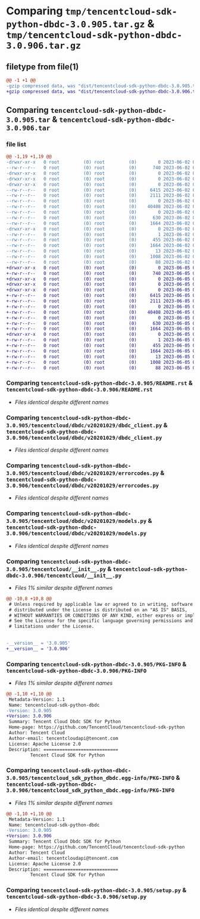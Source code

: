 # Comparing `tmp/tencentcloud-sdk-python-dbdc-3.0.905.tar.gz` & `tmp/tencentcloud-sdk-python-dbdc-3.0.906.tar.gz`

## filetype from file(1)

```diff
@@ -1 +1 @@
-gzip compressed data, was "dist/tencentcloud-sdk-python-dbdc-3.0.905.tar", last modified: Fri Jun  2 00:26:39 2023, max compression
+gzip compressed data, was "dist/tencentcloud-sdk-python-dbdc-3.0.906.tar", last modified: Mon Jun  5 00:32:45 2023, max compression
```

## Comparing `tencentcloud-sdk-python-dbdc-3.0.905.tar` & `tencentcloud-sdk-python-dbdc-3.0.906.tar`

### file list

```diff
@@ -1,19 +1,19 @@
-drwxr-xr-x   0 root         (0) root         (0)        0 2023-06-02 00:26:39.000000 tencentcloud-sdk-python-dbdc-3.0.905/
--rw-r--r--   0 root         (0) root         (0)      740 2023-06-02 00:26:39.000000 tencentcloud-sdk-python-dbdc-3.0.905/README.rst
-drwxr-xr-x   0 root         (0) root         (0)        0 2023-06-02 00:26:39.000000 tencentcloud-sdk-python-dbdc-3.0.905/tencentcloud/
-drwxr-xr-x   0 root         (0) root         (0)        0 2023-06-02 00:26:39.000000 tencentcloud-sdk-python-dbdc-3.0.905/tencentcloud/dbdc/
-drwxr-xr-x   0 root         (0) root         (0)        0 2023-06-02 00:26:39.000000 tencentcloud-sdk-python-dbdc-3.0.905/tencentcloud/dbdc/v20201029/
--rw-r--r--   0 root         (0) root         (0)     6415 2023-06-02 00:26:39.000000 tencentcloud-sdk-python-dbdc-3.0.905/tencentcloud/dbdc/v20201029/dbdc_client.py
--rw-r--r--   0 root         (0) root         (0)     2111 2023-06-02 00:26:39.000000 tencentcloud-sdk-python-dbdc-3.0.905/tencentcloud/dbdc/v20201029/errorcodes.py
--rw-r--r--   0 root         (0) root         (0)        0 2023-06-02 00:26:39.000000 tencentcloud-sdk-python-dbdc-3.0.905/tencentcloud/dbdc/v20201029/__init__.py
--rw-r--r--   0 root         (0) root         (0)    40408 2023-06-02 00:26:39.000000 tencentcloud-sdk-python-dbdc-3.0.905/tencentcloud/dbdc/v20201029/models.py
--rw-r--r--   0 root         (0) root         (0)        0 2023-06-02 00:26:39.000000 tencentcloud-sdk-python-dbdc-3.0.905/tencentcloud/dbdc/__init__.py
--rw-r--r--   0 root         (0) root         (0)      630 2023-06-02 00:26:39.000000 tencentcloud-sdk-python-dbdc-3.0.905/tencentcloud/__init__.py
--rw-r--r--   0 root         (0) root         (0)     1664 2023-06-02 00:26:39.000000 tencentcloud-sdk-python-dbdc-3.0.905/PKG-INFO
-drwxr-xr-x   0 root         (0) root         (0)        0 2023-06-02 00:26:39.000000 tencentcloud-sdk-python-dbdc-3.0.905/tencentcloud_sdk_python_dbdc.egg-info/
--rw-r--r--   0 root         (0) root         (0)        1 2023-06-02 00:26:39.000000 tencentcloud-sdk-python-dbdc-3.0.905/tencentcloud_sdk_python_dbdc.egg-info/dependency_links.txt
--rw-r--r--   0 root         (0) root         (0)      455 2023-06-02 00:26:39.000000 tencentcloud-sdk-python-dbdc-3.0.905/tencentcloud_sdk_python_dbdc.egg-info/SOURCES.txt
--rw-r--r--   0 root         (0) root         (0)     1664 2023-06-02 00:26:39.000000 tencentcloud-sdk-python-dbdc-3.0.905/tencentcloud_sdk_python_dbdc.egg-info/PKG-INFO
--rw-r--r--   0 root         (0) root         (0)       13 2023-06-02 00:26:39.000000 tencentcloud-sdk-python-dbdc-3.0.905/tencentcloud_sdk_python_dbdc.egg-info/top_level.txt
--rw-r--r--   0 root         (0) root         (0)     1008 2023-06-02 00:26:39.000000 tencentcloud-sdk-python-dbdc-3.0.905/setup.py
--rw-r--r--   0 root         (0) root         (0)       88 2023-06-02 00:26:39.000000 tencentcloud-sdk-python-dbdc-3.0.905/setup.cfg
+drwxr-xr-x   0 root         (0) root         (0)        0 2023-06-05 00:32:45.000000 tencentcloud-sdk-python-dbdc-3.0.906/
+-rw-r--r--   0 root         (0) root         (0)      740 2023-06-05 00:32:45.000000 tencentcloud-sdk-python-dbdc-3.0.906/README.rst
+drwxr-xr-x   0 root         (0) root         (0)        0 2023-06-05 00:32:45.000000 tencentcloud-sdk-python-dbdc-3.0.906/tencentcloud/
+drwxr-xr-x   0 root         (0) root         (0)        0 2023-06-05 00:32:45.000000 tencentcloud-sdk-python-dbdc-3.0.906/tencentcloud/dbdc/
+drwxr-xr-x   0 root         (0) root         (0)        0 2023-06-05 00:32:45.000000 tencentcloud-sdk-python-dbdc-3.0.906/tencentcloud/dbdc/v20201029/
+-rw-r--r--   0 root         (0) root         (0)     6415 2023-06-05 00:32:45.000000 tencentcloud-sdk-python-dbdc-3.0.906/tencentcloud/dbdc/v20201029/dbdc_client.py
+-rw-r--r--   0 root         (0) root         (0)     2111 2023-06-05 00:32:45.000000 tencentcloud-sdk-python-dbdc-3.0.906/tencentcloud/dbdc/v20201029/errorcodes.py
+-rw-r--r--   0 root         (0) root         (0)        0 2023-06-05 00:32:45.000000 tencentcloud-sdk-python-dbdc-3.0.906/tencentcloud/dbdc/v20201029/__init__.py
+-rw-r--r--   0 root         (0) root         (0)    40408 2023-06-05 00:32:45.000000 tencentcloud-sdk-python-dbdc-3.0.906/tencentcloud/dbdc/v20201029/models.py
+-rw-r--r--   0 root         (0) root         (0)        0 2023-06-05 00:32:45.000000 tencentcloud-sdk-python-dbdc-3.0.906/tencentcloud/dbdc/__init__.py
+-rw-r--r--   0 root         (0) root         (0)      630 2023-06-05 00:32:45.000000 tencentcloud-sdk-python-dbdc-3.0.906/tencentcloud/__init__.py
+-rw-r--r--   0 root         (0) root         (0)     1664 2023-06-05 00:32:45.000000 tencentcloud-sdk-python-dbdc-3.0.906/PKG-INFO
+drwxr-xr-x   0 root         (0) root         (0)        0 2023-06-05 00:32:45.000000 tencentcloud-sdk-python-dbdc-3.0.906/tencentcloud_sdk_python_dbdc.egg-info/
+-rw-r--r--   0 root         (0) root         (0)        1 2023-06-05 00:32:45.000000 tencentcloud-sdk-python-dbdc-3.0.906/tencentcloud_sdk_python_dbdc.egg-info/dependency_links.txt
+-rw-r--r--   0 root         (0) root         (0)      455 2023-06-05 00:32:45.000000 tencentcloud-sdk-python-dbdc-3.0.906/tencentcloud_sdk_python_dbdc.egg-info/SOURCES.txt
+-rw-r--r--   0 root         (0) root         (0)     1664 2023-06-05 00:32:45.000000 tencentcloud-sdk-python-dbdc-3.0.906/tencentcloud_sdk_python_dbdc.egg-info/PKG-INFO
+-rw-r--r--   0 root         (0) root         (0)       13 2023-06-05 00:32:45.000000 tencentcloud-sdk-python-dbdc-3.0.906/tencentcloud_sdk_python_dbdc.egg-info/top_level.txt
+-rw-r--r--   0 root         (0) root         (0)     1008 2023-06-05 00:32:45.000000 tencentcloud-sdk-python-dbdc-3.0.906/setup.py
+-rw-r--r--   0 root         (0) root         (0)       88 2023-06-05 00:32:45.000000 tencentcloud-sdk-python-dbdc-3.0.906/setup.cfg
```

### Comparing `tencentcloud-sdk-python-dbdc-3.0.905/README.rst` & `tencentcloud-sdk-python-dbdc-3.0.906/README.rst`

 * *Files identical despite different names*

### Comparing `tencentcloud-sdk-python-dbdc-3.0.905/tencentcloud/dbdc/v20201029/dbdc_client.py` & `tencentcloud-sdk-python-dbdc-3.0.906/tencentcloud/dbdc/v20201029/dbdc_client.py`

 * *Files identical despite different names*

### Comparing `tencentcloud-sdk-python-dbdc-3.0.905/tencentcloud/dbdc/v20201029/errorcodes.py` & `tencentcloud-sdk-python-dbdc-3.0.906/tencentcloud/dbdc/v20201029/errorcodes.py`

 * *Files identical despite different names*

### Comparing `tencentcloud-sdk-python-dbdc-3.0.905/tencentcloud/dbdc/v20201029/models.py` & `tencentcloud-sdk-python-dbdc-3.0.906/tencentcloud/dbdc/v20201029/models.py`

 * *Files identical despite different names*

### Comparing `tencentcloud-sdk-python-dbdc-3.0.905/tencentcloud/__init__.py` & `tencentcloud-sdk-python-dbdc-3.0.906/tencentcloud/__init__.py`

 * *Files 1% similar despite different names*

```diff
@@ -10,8 +10,8 @@
 # Unless required by applicable law or agreed to in writing, software
 # distributed under the License is distributed on an "AS IS" BASIS,
 # WITHOUT WARRANTIES OR CONDITIONS OF ANY KIND, either express or implied.
 # See the License for the specific language governing permissions and
 # limitations under the License.
 
 
-__version__ = '3.0.905'
+__version__ = '3.0.906'
```

### Comparing `tencentcloud-sdk-python-dbdc-3.0.905/PKG-INFO` & `tencentcloud-sdk-python-dbdc-3.0.906/PKG-INFO`

 * *Files 1% similar despite different names*

```diff
@@ -1,10 +1,10 @@
 Metadata-Version: 1.1
 Name: tencentcloud-sdk-python-dbdc
-Version: 3.0.905
+Version: 3.0.906
 Summary: Tencent Cloud Dbdc SDK for Python
 Home-page: https://github.com/TencentCloud/tencentcloud-sdk-python
 Author: Tencent Cloud
 Author-email: tencentcloudapi@tencent.com
 License: Apache License 2.0
 Description: ============================
         Tencent Cloud SDK for Python
```

### Comparing `tencentcloud-sdk-python-dbdc-3.0.905/tencentcloud_sdk_python_dbdc.egg-info/PKG-INFO` & `tencentcloud-sdk-python-dbdc-3.0.906/tencentcloud_sdk_python_dbdc.egg-info/PKG-INFO`

 * *Files 1% similar despite different names*

```diff
@@ -1,10 +1,10 @@
 Metadata-Version: 1.1
 Name: tencentcloud-sdk-python-dbdc
-Version: 3.0.905
+Version: 3.0.906
 Summary: Tencent Cloud Dbdc SDK for Python
 Home-page: https://github.com/TencentCloud/tencentcloud-sdk-python
 Author: Tencent Cloud
 Author-email: tencentcloudapi@tencent.com
 License: Apache License 2.0
 Description: ============================
         Tencent Cloud SDK for Python
```

### Comparing `tencentcloud-sdk-python-dbdc-3.0.905/setup.py` & `tencentcloud-sdk-python-dbdc-3.0.906/setup.py`

 * *Files identical despite different names*

